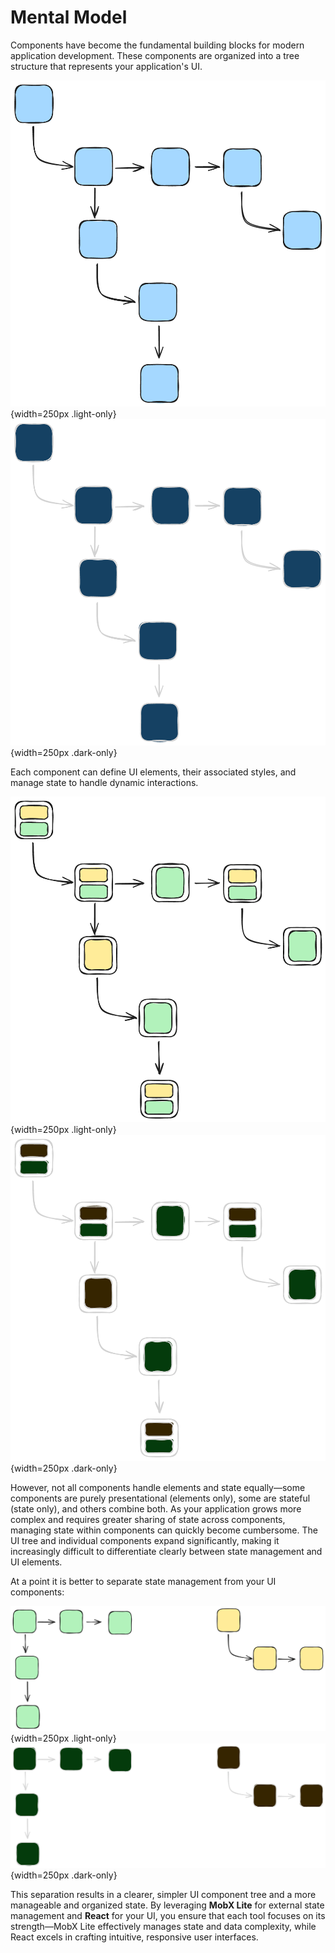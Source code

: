 # Mental Model

Components have become the fundamental building blocks for modern application development. These components are organized into a tree structure that represents your application's UI.

![UI Tree Structure](./ui.png){width=250px .light-only}
![UI Tree Structure Dark Mode](./ui-dark.png){width=250px .dark-only}

Each component can define UI elements, their associated styles, and manage state to handle dynamic interactions.

![Components with State and Styling](./ui-2.png){width=250px .light-only}
![Components with State and Styling Dark Mode](./ui-2-dark.png){width=250px .dark-only}

However, not all components handle elements and state equally—some components are purely presentational (elements only), some are stateful (state only), and others combine both. As your application grows more complex and requires greater sharing of state across components, managing state within components can quickly become cumbersome. The UI tree and individual components expand significantly, making it increasingly difficult to differentiate clearly between state management and UI elements.

At a point it is better to separate state management from your UI components:

![Separate State Management](./ui-3.png){width=250px .light-only}
![Separate State Management Dark Mode](./ui-3-dark.png){width=250px .dark-only}

This separation results in a clearer, simpler UI component tree and a more manageable and organized state. By leveraging **MobX Lite** for external state management and **React** for your UI, you ensure that each tool focuses on its strength—MobX Lite effectively manages state and data complexity, while React excels in crafting intuitive, responsive user interfaces.
